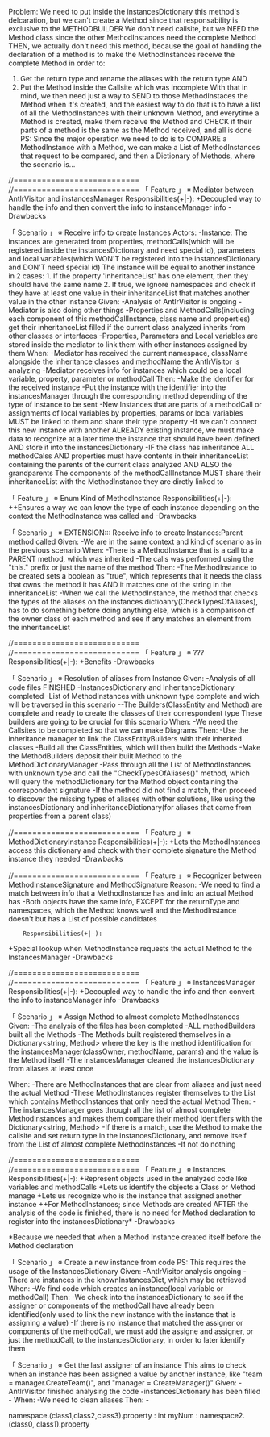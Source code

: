 Problem: We need to put inside the instancesDictionary this method's delcaration, but we can't create a Method since that responsability is exclusive to the METHODBUILDER
We don't need callsite, but we NEED the Method class since the other MethodInstances need the complete Method
THEN, we actually don't need this method, because the goal of handling the declaration of a method is to make the MethodInstances receive the complete Method in order to:
1. Get the return type and rename the aliases with the return type AND
2. Put the Method inside the Callsite which was incomplete
With that in mind, we then need just a way to SEND to those MethodInstaces the Method when it's created, and the easiest way to do that is to have a list of all the MethodInstances with their unknown Method, and everytime a Method is created, make them receive the Method and CHECK if their parts of a method is the same as the Method received, and all is done
PS: Since the major operation we need to do is to COMPARE a MethodInstance with a Method, we can make a List of MethodInstances that request to be compared, and then a Dictionary of Methods, where the scenario is...




//===========================  
//===========================  「 Feature 」     ※ Mediator between AntlrVisitor and instancesManager
        Responsibilities(+|-):
+Decoupled way to handle the info and then convert the info to instanceManager info
-Drawbacks

「 Scenario 」     ※ Receive info to create Instances
Actors:
  -Instance:
    The instances are generated from properties, methodCalls(which will be registered inside the instancesDictionary and need special id), parameters and local variables(which WON'T be registered into the instancesDictionary and DON'T need special id)
    The instance will be equal to another instance in 2 cases:
    1. If the property 'inheritanceList' has one element, then they should have the same name
    2. If true, we ignore namespaces and check if they have at least one value in their inheritanceList that matches another value in the other instance
Given:
        -Analysis of AntlrVisitor is ongoing
        -Mediator is also doing other things
        -Properties and MethodCalls(including each component of this methodCallInstance, class name and properties) get their inheritanceList filled if the current class analyzed inherits from other classes or interfaces
        -Properties, Parameters and Local variables are stored inside the mediator to link them with other instances assigned by them
When:
        -Mediator has received the current namespace, className alongside the inheritance classes and methodName the AntlrVisitor is analyzing
        -Mediator receives info for instances which could be a local variable, property, parameter or methodCall
Then:
        -Make the identifier for the received instance
        -Put the instance with the identifier into the instancesManager through the corresponding method depending of the type of instance to be sent
        -New Instances that are parts of a methodCall or assignments of local variables by properties, params or local variables MUST be linked to them and share their type property
          -If we can't connect this new instance with another ALREADY existing instance, we must make data to recognize at a later time the instance that should have been defined AND store it into the instancesDictionary
        -IF the class has inheritance
         ALL methodCalss AND properties must have contents in their inheritanceList containing the parents of the current class analyzed AND ALSO the grandparents
         The components of the methodCallInstance MUST share their inheritanceList with the MethodInstance they are diretly linked to


「 Feature 」     ※ Enum Kind of MethodInstance
        Responsibilities(+|-):
++Ensures a way we can know the type of each instance depending on the context the MethodInstance was called and
-Drawbacks



「 Scenario 」     ※ EXTENSION::: Receive info to create Instances:Parent method called
Given:
        -We are in the same context and kind of scenario as in the previous scenario
When:
        -There is a MethodInstance that is a call to a PARENT method, which was inherited
        -The calls was performed using the "this." prefix or just the name of the method
Then:
        -The MethodInstance to be created sets a boolean as "true", which represents that it needs the class that owns the method it has AND it matches one of the string in the inheritanceList
        -When we call the MethodInstance, the method that checks the types of the aliases on the instances dictioanry(CheckTypesOfAliases), has to do something before doing anything else, which is a comparison of the owner class of each method and see if any matches an element from the inheritanceList

//===========================  
//===========================   「 Feature 」     ※ ???
        Responsibilities(+|-):
+Benefits
-Drawbacks


「 Scenario 」     ※ Resolution of aliases from Instance
Given:
        -Analysis of all code files FINISHED
        -InstancesDictionary and InheritanceDictionary completed
        -List of MethodInstances with unknown type complete and wich will be traversed in this scenario
        --The Builders(ClassEntity and Method) are complete and ready to create the classes of their correspondent type
                These builders are going to be crucial for this scenario
When:
        -We need the Callsites to be completed so that we can make Diagrams
Then:
        -Use the inheritance manager to link the ClassEntityBuilders with their inherited classes
        -Build all the ClassEntities, which will then build the Methods
        -Make the MethodBuilders deposit their built Method to the MethodDictionaryManager
        -Pass through all the List of MethodInstances with unknown type and call the "CheckTypesOfAliases()" method, which will query the methodDictionary for the Method object containing the correspondent signature
                -If the method did not find a match, then proceed to discover the missing types of aliases with other solutions, like using the instancesDictionary and inheritanceDictionary(for aliases that came from properties from a parent class)


//===========================   「 Feature 」     ※ MethodDictionaryInstance
        Responsibilities(+|-):
+Lets the MethodInstances access this dictionary and check with their complete signature the Method instance they needed
-Drawbacks


//===========================   「 Feature 」     ※ Recognizer between MethodInstanceSignature and MethodSignature
        Reason:
-We need to find a match between info that a MethodInstance has and info an actual Method has
-Both objects have the same info, EXCEPT for the returnType and namespaces, which the Method knows well and the MethodInstance doesn't but has a List of possible candidates

        Responsibilities(+|-):
+Special lookup when MethodInstance requests the actual Method to the InstancesManager
-Drawbacks




























//===========================  
//===========================  「 Feature 」     ※ InstancesManager
        Responsibilities(+|-):
+Decoupled way to handle the info and then convert the info to instanceManager info
-Drawbacks


「 Scenario 」     ※ Assign Method to almost complete MethodInstances
Given:
        -The analysis of the files has been completed
        -ALL methodBuilders built all the Methods
        -The Methods built registered themselves in a Dictionary<string, Method> where the key is the method identification for the instancesManager(classOwner, methodName, params) and the value is the Method itself
        -The instancesManager cleaned the instancesDictionary from aliases at least once

When:
        -There are MethodInstances that are clear from aliases and just need the actual Method
        -These MethodInstances register themselves to the List which contains MethodInstances that only need the actual Method
Then:
        -The instancesManager goes through all the list of almost complete MethodInstances and makes them compare their method identifiers with the Dictionary<string, Method>
        -If there is a match, use the Method to make the callsite and set return type in the instancesDictionary, and remove itself from the List of almost complete MethodInstances
        -If not do nothing 



//===========================  
//===========================  「 Feature 」     ※ Instances
        Responsibilities(+|-):
+Represent objects used in the analyzed code like variables and methodCalls
+Lets us identify the objects a Class or Method manage
+Lets us recognize who is the instance that assigned another instance
++For MethodInstances; since Methods are created AFTER the analysis of the code is finished, there is no need for Method declaration to register into the instancesDictionary*
-Drawbacks

*Because we needed that when a Method Instance created itself before the Method declaration

「 Scenario 」     ※ Create a new instance from code
PS: This requires the usage of the InstancesDictionary
Given:
        -AntlrVisitor analysis ongoing
        -There are instances in the knownInstancesDict, which may be retrieved
When:
        -We find code which creates an instance(local variable or methodCall)
Then:
        -We check into the instancesDictionary to see if the assigner or components of the methodCall have already been 
        identified(only used to link the new instance with the instance that is assigning a value)
        -If there is no instance that matched the assigner or components of the methodCall, we must add the assigne and assigner, or just the methodCall, to the instancesDictionary, in order to later identify them


「 Scenario 」     ※ Get the last assigner of an instance
This aims to check when an instance has been assigned a value by another instance, like "team = manager.CreateTeam()", and "manager = CreateManager()"
Given:
        -AntlrVisitor finished analysing the code
        -instancesDictionary has been filled
        -
When:
        -We need to clean aliases
Then:
        -



namespace.(class1,class2,class3).property : int
myNum : namespace2.(class0, class1).property
